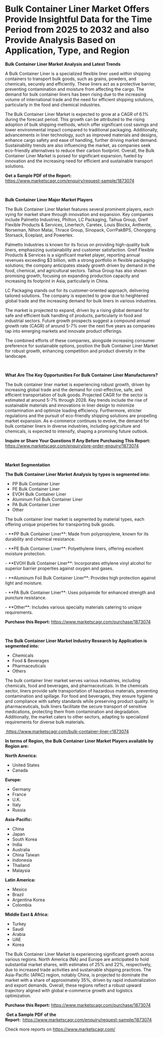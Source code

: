 <p><h1>Bulk Container Liner Market Offers Provide Insightful Data for the Time Period from 2025 to 2032 and also Provide Analysis Based on Application, Type, and Region</h1></p><p><strong>Bulk Container Liner Market Analysis and Latest Trends</strong></p>
<p><p>A Bulk Container Liner is a specialized flexible liner used within shipping containers to transport bulk goods, such as grains, powders, and chemicals, securely and efficiently. These liners act as a protective barrier, preventing contamination and moisture from affecting the cargo. The demand for bulk container liners has been rising due to the increasing volume of international trade and the need for efficient shipping solutions, particularly in the food and chemical industries.</p><p>The Bulk Container Liner Market is expected to grow at a CAGR of 6.1% during the forecast period. This growth can be attributed to the rising adoption of bulk shipping methods, which offer significant cost savings and lower environmental impact compared to traditional packaging. Additionally, advancements in liner technology, such as improved materials and designs, enhance cargo safety and ease of handling, further driving market demand. Sustainability trends are also influencing the market, as companies seek eco-friendly alternatives to reduce their carbon footprint. Overall, the Bulk Container Liner Market is poised for significant expansion, fueled by innovation and the increasing need for efficient and sustainable transport solutions.</p></p>
<p><strong>Get a Sample PDF of the Report:&nbsp;</strong> <a href="https://www.marketscagr.com/enquiry/request-sample/1873074?utm_campaign=2792&utm_medium=2&utm_source=Github&utm_content=ia&utm_term=31032025&utm_id=bulk-container-liner">https://www.marketscagr.com/enquiry/request-sample/1873074</a></p>
<p>&nbsp;</p>
<p><strong>Bulk Container Liner Major Market Players</strong></p>
<p><p>The Bulk Container Liner Market features several prominent players, each vying for market share through innovation and expansion. Key companies include Palmetto Industries, Philton, LC Packaging, Taihua Group, Greif Flexible Products & Services, Linertech, Caretex, Louis Blockx, Anthente, Norseman, Nihon Matai, Thrace Group, Sinopack, CorrPakBPS, Chongqing Storsack, Eceplast, and Powertex.</p><p>Palmetto Industries is known for its focus on providing high-quality bulk liners, emphasizing sustainability and customer satisfaction. Greif Flexible Products & Services is a significant market player, reporting annual revenues exceeding $3 billion, with a strong portfolio in flexible packaging solutions; the company anticipates steady growth driven by demand in the food, chemical, and agricultural sectors. Taihua Group has also shown promising growth, focusing on expanding production capacity and increasing its footprint in Asia, particularly in China.</p><p>LC Packaging stands out for its customer-oriented approach, delivering tailored solutions. The company is expected to grow due to heightened global trade and the increasing demand for bulk liners in various industries.</p><p>The market is projected to expand, driven by a rising global demand for safe and efficient bulk handling of products, particularly in food and industrial sectors. Future growth prospects suggest a compound annual growth rate (CAGR) of around 5-7% over the next five years as companies tap into emerging markets and innovate product offerings. </p><p>The combined efforts of these companies, alongside increasing consumer preference for sustainable options, position the Bulk Container Liner Market for robust growth, enhancing competition and product diversity in the landscape.</p></p>
<p>&nbsp;</p>
<p><strong>What Are The Key Opportunities For Bulk Container Liner Manufacturers?</strong></p>
<p><p>The bulk container liner market is experiencing robust growth, driven by increasing global trade and the demand for cost-effective, safe, and efficient transportation of bulk goods. Projected CAGR for the sector is estimated at around 5-7% through 2028. Key trends include the rise of sustainable materials and innovations in liner design to minimize contamination and optimize loading efficiency. Furthermore, stricter regulations and the pursuit of eco-friendly shipping solutions are propelling market expansion. As e-commerce continues to evolve, the demand for bulk container liners in diverse industries, including agriculture and chemicals, is expected to intensify, shaping a promising future outlook.</p></p>
<p><strong>Inquire or Share Your Questions If Any Before Purchasing This Report:</strong> <a href="https://www.marketscagr.com/enquiry/pre-order-enquiry/1873074?utm_campaign=2792&utm_medium=2&utm_source=Github&utm_content=ia&utm_term=31032025&utm_id=bulk-container-liner">https://www.marketscagr.com/enquiry/pre-order-enquiry/1873074</a></p>
<p>&nbsp;</p>
<p><strong>Market Segmentation</strong></p>
<p><strong>The Bulk Container Liner Market Analysis by types is segmented into:</strong></p>
<p><ul><li>PP Bulk Container Liner</li><li>PE Bulk Container Liner</li><li>EVOH Bulk Container Liner</li><li>Aluminum Foil Bulk Container Liner</li><li>PA Bulk Container Liner</li><li>Other</li></ul></p>
<p><p>The bulk container liner market is segmented by material types, each offering unique properties for transporting bulk goods. </p><p>- **PP Bulk Container Liner**: Made from polypropylene, known for its durability and chemical resistance.</p><p>- **PE Bulk Container Liner**: Polyethylene liners, offering excellent moisture protection.</p><p>- **EVOH Bulk Container Liner**: Incorporates ethylene vinyl alcohol for superior barrier properties against oxygen and gases.</p><p>- **Aluminum Foil Bulk Container Liner**: Provides high protection against light and moisture.</p><p>- **PA Bulk Container Liner**: Uses polyamide for enhanced strength and puncture resistance.</p><p>- **Other**: Includes various specialty materials catering to unique requirements.</p></p>
<p><strong>Purchase this Report:&nbsp;</strong><a href="https://www.marketscagr.com/purchase/1873074?utm_campaign=2792&utm_medium=2&utm_source=Github&utm_content=ia&utm_term=31032025&utm_id=bulk-container-liner">https://www.marketscagr.com/purchase/1873074</a></p>
<p>&nbsp;</p>
<p><strong>The Bulk Container Liner Market Industry Research by Application is segmented into:</strong></p>
<p><ul><li>Chemicals</li><li>Food & Beverages</li><li>Pharmaceuticals</li><li>Others</li></ul></p>
<p><p>The bulk container liner market serves various industries, including chemicals, food and beverages, and pharmaceuticals. In the chemicals sector, liners provide safe transportation of hazardous materials, preventing contamination and spillage. For food and beverages, they ensure hygiene and compliance with safety standards while preserving product quality. In pharmaceuticals, bulk liners facilitate the secure transport of sensitive medications, protecting them from contamination and degradation. Additionally, the market caters to other sectors, adapting to specialized requirements for diverse bulk materials.</p></p>
<p><a href="https://www.marketscagr.com/bulk-container-liner-r1873074?utm_campaign=2792&utm_medium=2&utm_source=Github&utm_content=ia&utm_term=31032025&utm_id=bulk-container-liner">&nbsp;https://www.marketscagr.com/bulk-container-liner-r1873074</a></p>
<p><strong>In terms of Region, the Bulk Container Liner Market Players available by Region are:</strong></p>
<p>
    <p> <strong> North America: </strong>
        <ul>
            <li>United States</li>
            <li>Canada</li>
        </ul>
        </p> 
    <p> <strong> Europe: </strong>
        <ul>
            <li>Germany</li>
            <li>France</li>
            <li>U.K.</li>
            <li>Italy</li>
            <li>Russia</li>
        </ul>
        </p> 
    <p> <strong> Asia-Pacific: </strong>
        <ul>
            <li>China</li>
            <li>Japan</li>
            <li>South Korea</li>
            <li>India</li>
            <li>Australia</li>
            <li>China Taiwan</li>
            <li>Indonesia</li>
            <li>Thailand</li>
            <li>Malaysia</li>
        </ul>
        </p> 
    <p> <strong> Latin America: </strong>
        <ul>
            <li>Mexico</li>
            <li>Brazil</li>
            <li>Argentina Korea</li>
            <li>Colombia</li>
        </ul>
        </p> 
    <p> <strong> Middle East & Africa: </strong>
        <ul>
            <li>Turkey</li>
            <li>Saudi</li>
            <li>Arabia</li>
            <li>UAE</li>
            <li>Korea</li>
        </ul>
    </p>
    </p>
<p><p>The Bulk Container Liner Market is experiencing significant growth across various regions. North America (NA) and Europe are anticipated to hold substantial market shares, with estimates of 25% and 22%, respectively, due to increased trade activities and sustainable shipping practices. The Asia-Pacific (APAC) region, notably China, is projected to dominate the market with a share of approximately 35%, driven by rapid industrialization and export demands. Overall, these regions reflect a robust upward trajectory aligned with global e-commerce growth and logistics optimization.</p></p>
<p><strong>Purchase this Report: </strong><a href="https://www.marketscagr.com/purchase/1873074?utm_campaign=2792&utm_medium=2&utm_source=Github&utm_content=ia&utm_term=31032025&utm_id=bulk-container-liner">https://www.marketscagr.com/purchase/1873074</a></p>
<p>&nbsp;<strong>Get a Sample PDF of the Report:&nbsp;&nbsp;</strong><a href="https://www.marketscagr.com/enquiry/request-sample/1873074?utm_campaign=2792&utm_medium=2&utm_source=Github&utm_content=ia&utm_term=31032025&utm_id=bulk-container-liner">https://www.marketscagr.com/enquiry/request-sample/1873074</a></p>
<p><strong></strong></p>
<p>Check more reports on <a href="https://www.marketscagr.com/?utm_campaign=2792&utm_medium=2&utm_source=Github&utm_content=ia&utm_term=31032025&utm_id=bulk-container-liner">https://www.marketscagr.com/</a></p>